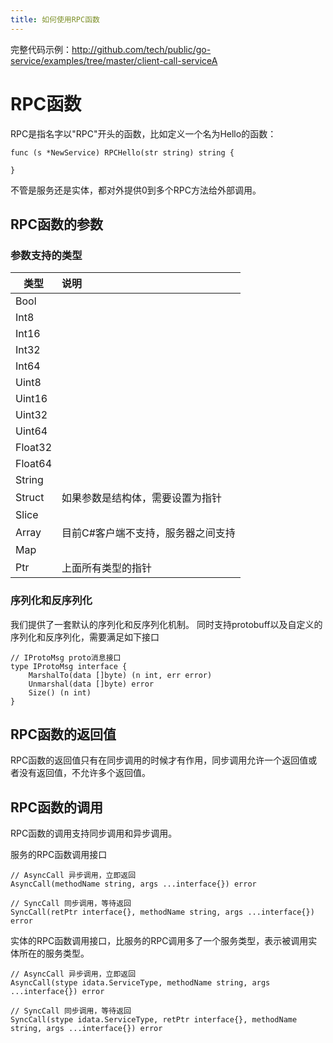 ```yaml
---
title: 如何使用RPC函数
---
```

完整代码示例：http://github.com/tech/public/go-service/examples/tree/master/client-call-serviceA


# RPC函数
RPC是指名字以"RPC"开头的函数，比如定义一个名为Hello的函数：
```
func (s *NewService) RPCHello(str string) string {

}
```

不管是服务还是实体，都对外提供0到多个RPC方法给外部调用。


## RPC函数的参数
### 参数支持的类型

类型|说明
--|:--
Bool|
Int8|
Int16|
Int32|
Int64|
Uint8|
Uint16|
Uint32|
Uint64|
Float32|
Float64|
String|
Struct| 如果参数是结构体，需要设置为指针
Slice|
Array|目前C#客户端不支持，服务器之间支持
Map|
Ptr|上面所有类型的指针

### 序列化和反序列化
我们提供了一套默认的序列化和反序列化机制。
同时支持protobuff以及自定义的序列化和反序列化，需要满足如下接口
```
// IProtoMsg proto消息接口
type IProtoMsg interface {
	MarshalTo(data []byte) (n int, err error)
	Unmarshal(data []byte) error
	Size() (n int)
}
```

## RPC函数的返回值
RPC函数的返回值只有在同步调用的时候才有作用，同步调用允许一个返回值或者没有返回值，不允许多个返回值。

## RPC函数的调用
RPC函数的调用支持同步调用和异步调用。

服务的RPC函数调用接口

```
// AsyncCall 异步调用，立即返回
AsyncCall(methodName string, args ...interface{}) error

// SyncCall 同步调用，等待返回
SyncCall(retPtr interface{}, methodName string, args ...interface{}) error

```

实体的RPC函数调用接口，比服务的RPC调用多了一个服务类型，表示被调用实体所在的服务类型。
```
// AsyncCall 异步调用，立即返回
AsyncCall(stype idata.ServiceType, methodName string, args ...interface{}) error

// SyncCall 同步调用，等待返回
SyncCall(stype idata.ServiceType, retPtr interface{}, methodName string, args ...interface{}) error
```
